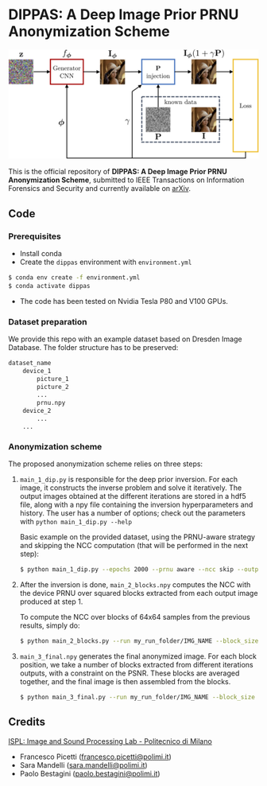 # DIPPAS: A Deep Image Prior PRNU Anonymization Scheme
<img src="assets/dip_scheme.png" width="700">


This is the official repository of **DIPPAS: A Deep Image Prior PRNU Anonymization Scheme**,
submitted to IEEE Transactions on Information Forensics and Security and currently available on [arXiv](https://arxiv.org/pdf/2012.03581.pdf).

## Code

### Prerequisites

- Install conda
- Create the `dippas` environment with `environment.yml`
```bash
$ conda env create -f environment.yml
$ conda activate dippas
```
- The code has been tested on Nvidia Tesla P80 and V100 GPUs.


### Dataset preparation

We provide this repo with an example dataset based on Dresden Image Database.
The folder structure has to be preserved:

```
dataset_name
    device_1
        picture_1
        picture_2
        ...
        prnu.npy
    device_2
        ...
    ...    
```

### Anonymization scheme

The proposed anonymization scheme relies on three steps:

1. `main_1_dip.py` is responsible for the deep prior inversion. 
    For each image, it constructs the inverse problem and solve it iteratively.
    The output images obtained at the different iterations are stored in a hdf5 file, along with a npy file containing the inversion hyperparameters and history.
    The user has a number of options; check out the parameters with `python main_1_dip.py --help`

    Basic example on the provided dataset, using the PRNU-aware strategy and skipping the NCC computation (that will be performed in the next step):
    ```bash
    $ python main_1_dip.py --epochs 2000 --prnu aware --ncc skip --outpath my_run_folder
    ```

2. After the inversion is done, `main_2_blocks.npy` computes the NCC with the device PRNU over squared blocks extracted from each output image produced at step  1.
    
    To compute the NCC over blocks of 64x64 samples from the previous results, simply do:
    ```bash
    $ python main_2_blocks.py --run my_run_folder/IMG_NAME --block_size 64
    ```

3. `main_3_final.npy` generates the final anonymized image.
    For each block position, we take a number of blocks extracted from different iterations outputs, with a constraint on the PSNR.
    These blocks are averaged together, and the final image is then assembled from the blocks. 
    
    ```bash
    $ python main_3_final.py --run my_run_folder/IMG_NAME --block_size 64 --num_blocks 50 --psnr_thresh 37.
    ```

## Credits
[ISPL: Image and Sound Processing Lab - Politecnico di Milano](http://ispl.deib.polimi.it/)
- Francesco Picetti (francesco.picetti@polimi.it)
- Sara Mandelli (sara.mandelli@polimi.it)
- Paolo Bestagini (paolo.bestagini@polimi.it) 
